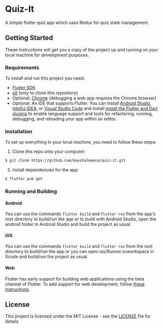 # Quiz-It

A simple flutter quiz app which uses Redux for quiz state management.

## Getting Started

These instructions will get you a copy of the project up and running on your local machine for development purposes.

### Requirements

To install and run this project you need:

- [Flutter SDK](https://flutter.dev/docs/get-started/install "Flutter SDK")
- [git](https://git-scm.com/downloads "git") (only to clone this repository)
- Optional: [Chrome](https://www.google.com/chrome/ "Chrome") (debugging a web app requires the Chrome browser)
- Optional: An IDE that supports Flutter. You can install [Android Studio](https://developer.android.com/studio "Android Studio"), [IntelliJ IDEA](https://www.jetbrains.com/idea/ "IntelliJ IDEA"), or [Visual Studio Code](https://code.visualstudio.com/ "Visual Studio Code") and install [install the Flutter and Dart plugins](https://flutter.dev/docs/get-started/editor "install the Flutter and Dart plugins") to enable language support and tools for refactoring, running, debugging, and reloading your app within an editor.

### Installation

To set up everything in your local machine, you need to follow these steps:

1. Clone this repo onto your computer:

```bash
$ git clone https://github.com/kaushalmeena/quiz-it.git
```

2. Install dependencies for the app:

```bash
$ flutter pub get
```

### Running and Building

#### Android

You can use the commands `flutter build` and `flutter run` from the app's root directory to build/run the app or to build with Android Studio, open the android folder in Android Studio and build the project as usual.

#### iOS

You can use the commands `flutter build` and `flutter run` from the root directory to build/run the app or you can open ios/Runner.xcworkspace in Xcode and build/run the project as usual.

#### Web

Flutter has early support for building web applications using the beta channel of Flutter. To add support for web development, follow [these instructions](https://flutter.dev/docs/get-started/web "these instructions").

## License

This project is licensed under the MIT License - see the [LICENSE](LICENSE) file for details
